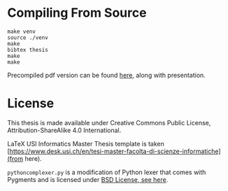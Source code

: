 # Compiling From Source

```
make venv
source ./venv
make 
bibtex thesis
make
make
```

Precompiled pdf version can be found [here](https://github.com/mamysa/MasterThesis/releases/tag/v1.01), along with presentation.

# License

This thesis is made available under Creative Commons Public License, Attribution-ShareAlike 4.0 International.

LaTeX USI Informatics Master Thesis template is taken [https://www.desk.usi.ch/en/tesi-master-facolta-di-scienze-informatiche](from here).

`pythoncomplexer.py` is a modification of Python lexer that comes with Pygments and is licensed under [BSD License, see here](https://github.com/pygments/pygments/blob/master/LICENSE).
